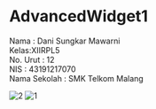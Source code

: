 # AdvancedWidget1

Nama : Dani Sungkar Mawarni <br>
Kelas:XIIRPL5 <br>
No. Urut : 12 <br>
NIS : 43191217070 <br>
Nama Sekolah : SMK Telkom Malang <br>

![2](https://cloud.githubusercontent.com/assets/15699473/19877728/52d2918e-a014-11e6-89eb-ec71089da6a1.png)
![1](https://cloud.githubusercontent.com/assets/15699473/19877729/52d4cc10-a014-11e6-9549-9ab6c4c9a63c.png)
